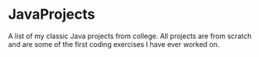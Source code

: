 # JavaProjects
A list of my classic Java projects from college. All projects are from scratch and are some of the first coding
exercises I have ever worked on.
